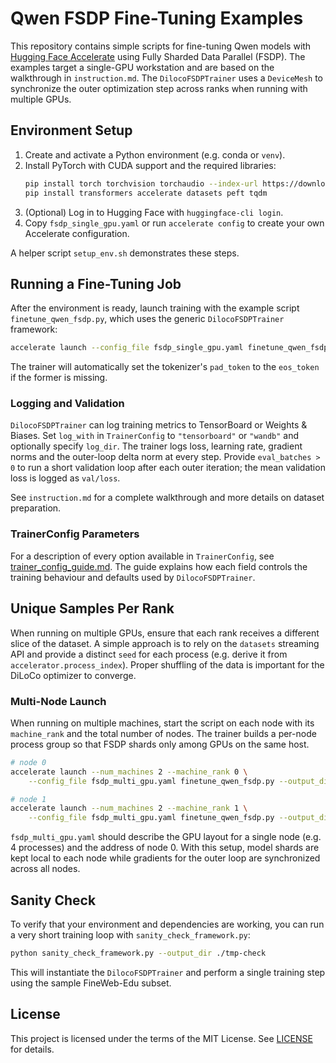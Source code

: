 # Qwen FSDP Fine-Tuning Examples

This repository contains simple scripts for fine-tuning Qwen models with [Hugging Face Accelerate](https://github.com/huggingface/accelerate) using Fully Sharded Data Parallel (FSDP). The examples target a single-GPU workstation and are based on the walkthrough in `instruction.md`.
The ``DilocoFSDPTrainer`` uses a ``DeviceMesh`` to synchronize the outer
optimization step across ranks when running with multiple GPUs.

## Environment Setup

1. Create and activate a Python environment (e.g. conda or `venv`).
2. Install PyTorch with CUDA support and the required libraries:
   ```bash
   pip install torch torchvision torchaudio --index-url https://download.pytorch.org/whl/cu128
   pip install transformers accelerate datasets peft tqdm
   ```
3. (Optional) Log in to Hugging Face with `huggingface-cli login`.
4. Copy `fsdp_single_gpu.yaml` or run `accelerate config` to create your own Accelerate configuration.

A helper script `setup_env.sh` demonstrates these steps.

## Running a Fine-Tuning Job

After the environment is ready, launch training with the example script
`finetune_qwen_fsdp.py`, which uses the generic `DilocoFSDPTrainer` framework:

```bash
accelerate launch --config_file fsdp_single_gpu.yaml finetune_qwen_fsdp.py --output_dir ./qwen-output
```

The trainer will automatically set the tokenizer's `pad_token` to the `eos_token` if the former is missing.

### Logging and Validation

`DilocoFSDPTrainer` can log training metrics to TensorBoard or Weights & Biases.
Set `log_with` in `TrainerConfig` to `"tensorboard"` or `"wandb"` and optionally
specify `log_dir`.  The trainer logs loss, learning rate, gradient norms and the
outer-loop delta norm at every step.  Provide `eval_batches > 0` to run a short
validation loop after each outer iteration; the mean validation loss is logged
as `val/loss`.

See `instruction.md` for a complete walkthrough and more details on dataset preparation.

### TrainerConfig Parameters

For a description of every option available in `TrainerConfig`, see
[trainer_config_guide.md](trainer_config_guide.md). The guide explains how each
field controls the training behaviour and defaults used by
`DilocoFSDPTrainer`.

## Unique Samples Per Rank

When running on multiple GPUs, ensure that each rank receives a different slice
of the dataset. A simple approach is to rely on the `datasets` streaming API and
provide a distinct `seed` for each process (e.g. derive it from
`accelerator.process_index`). Proper shuffling of the data is important for the
DiLoCo optimizer to converge.

### Multi-Node Launch

When running on multiple machines, start the script on each node with its
`machine_rank` and the total number of nodes. The trainer builds a per-node
process group so that FSDP shards only among GPUs on the same host.

```bash
# node 0
accelerate launch --num_machines 2 --machine_rank 0 \
    --config_file fsdp_multi_gpu.yaml finetune_qwen_fsdp.py --output_dir /path/to/out

# node 1
accelerate launch --num_machines 2 --machine_rank 1 \
    --config_file fsdp_multi_gpu.yaml finetune_qwen_fsdp.py --output_dir /path/to/out
```

`fsdp_multi_gpu.yaml` should describe the GPU layout for a single node (e.g. 4
processes) and the address of node 0. With this setup, model shards are kept
local to each node while gradients for the outer loop are synchronized across
all nodes.

## Sanity Check

To verify that your environment and dependencies are working, you can run a very
short training loop with `sanity_check_framework.py`:

```bash
python sanity_check_framework.py --output_dir ./tmp-check
```

This will instantiate the `DilocoFSDPTrainer` and perform a single training
step using the sample FineWeb-Edu subset.

## License

This project is licensed under the terms of the MIT License. See [LICENSE](LICENSE) for details.

